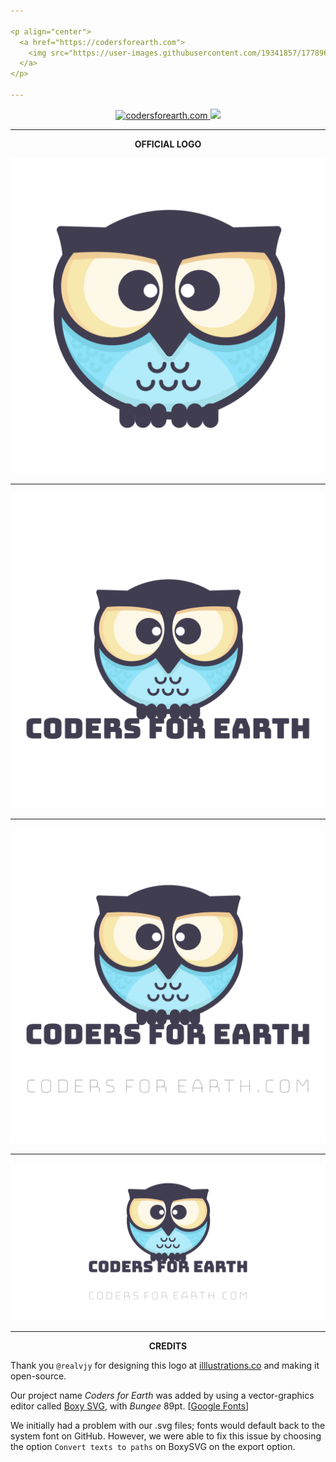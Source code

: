 ```yaml
---

<p align="center">
  <a href="https://codersforearth.com">
    <img src="https://user-images.githubusercontent.com/19341857/177896292-0837342f-120b-430b-a9bf-d4147f86f896.svg" width="350">
  </a>
</p>

---
```


<p align="center">
  <a href="https://github.com/CodersForEarth/codersforearth.com">
    <img alt="codersforearth.com" src="https://img.shields.io/badge/GitHub-codersforearth.com-brightgreen">
  </a>
  <a href="https://github.com/CodersForEarth/codersforearth.com/blob/main/LICENSE">
    <img src="https://badgen.net/github/license/CodersForEarth/codersforearth.com">
  </a>
</p>

---

<p align="center">
  <b>OFFICIAL LOGO</b>
</p>

![logo](./profile/logo_bare.svg)

---

![logo](./profile/logo.svg)

---

![logo_combined](./profile/logo_combined.svg)

---


<!--
This image is for the social preview
meta tag for our website.

Social preview is optimized for pictures
with the size of 1280x640
-->
![logo_1280x640](./profile/logo_1280x640.svg)

---

<p align="center">
  <b>CREDITS</b>
</p>

Thank you `@realvjy` for designing this logo at
[illlustrations.co](https://illlustrations.co/)
and making it open-source.

Our project name *Coders for Earth* was added by using
a vector-graphics editor called
[Boxy SVG](https://boxy-svg.com/),
with *Bungee* 89pt.
[[Google Fonts](https://fonts.google.com/specimen/Bungee)]

We initially had a problem with our .svg files;
fonts would default back to the system font
on GitHub. However, we were able to fix this
issue by choosing the option `Convert texts to paths`
on BoxySVG on the export option.

<br>
<br>
<br>



